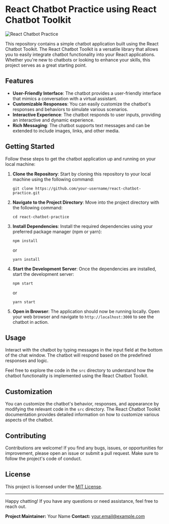 # React Chatbot Practice using React Chatbot Toolkit

![React Chatbot Practice](screenshot.png)

This repository contains a simple chatbot application built using the React Chatbot Toolkit. The React Chatbot Toolkit is a versatile library that allows you to easily integrate chatbot functionality into your React applications. Whether you're new to chatbots or looking to enhance your skills, this project serves as a great starting point.

## Features

- **User-Friendly Interface**: The chatbot provides a user-friendly interface that mimics a conversation with a virtual assistant.
- **Customizable Responses**: You can easily customize the chatbot's responses and behaviors to simulate various scenarios.
- **Interactive Experience**: The chatbot responds to user inputs, providing an interactive and dynamic experience.
- **Rich Messaging**: The chatbot supports text messages and can be extended to include images, links, and other media.

## Getting Started

Follow these steps to get the chatbot application up and running on your local machine:

1. **Clone the Repository**: Start by cloning this repository to your local machine using the following command:

   ```
   git clone https://github.com/your-username/react-chatbot-practice.git
   ```

2. **Navigate to the Project Directory**: Move into the project directory with the following command:

   ```
   cd react-chatbot-practice
   ```

3. **Install Dependencies**: Install the required dependencies using your preferred package manager (npm or yarn):

   ```
   npm install
   ```

   or

   ```
   yarn install
   ```

4. **Start the Development Server**: Once the dependencies are installed, start the development server:

   ```
   npm start
   ```

   or

   ```
   yarn start
   ```

5. **Open in Browser**: The application should now be running locally. Open your web browser and navigate to `http://localhost:3000` to see the chatbot in action.

## Usage

Interact with the chatbot by typing messages in the input field at the bottom of the chat window. The chatbot will respond based on the predefined responses and logic.

Feel free to explore the code in the `src` directory to understand how the chatbot functionality is implemented using the React Chatbot Toolkit.

## Customization

You can customize the chatbot's behavior, responses, and appearance by modifying the relevant code in the `src` directory. The React Chatbot Toolkit documentation provides detailed information on how to customize various aspects of the chatbot.

## Contributing

Contributions are welcome! If you find any bugs, issues, or opportunities for improvement, please open an issue or submit a pull request. Make sure to follow the project's code of conduct.

## License

This project is licensed under the [MIT License](LICENSE).

---

Happy chatting! If you have any questions or need assistance, feel free to reach out.

**Project Maintainer:** Your Name
**Contact:** your.email@example.com

[React Chatbot Toolkit Documentation]: https://link-to-docs.com
[Chatbot Demo]: https://link-to-demo.com
 
 
